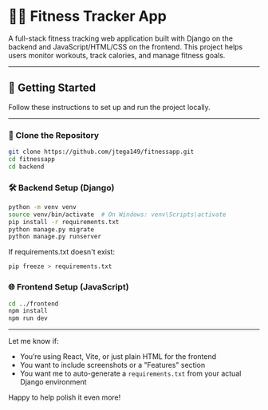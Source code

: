 # 🏋️‍♂️ Fitness Tracker App

A full-stack fitness tracking web application built with Django on the backend and JavaScript/HTML/CSS on the frontend. This project helps users monitor workouts, track calories, and manage fitness goals.

---

## 🚀 Getting Started

Follow these instructions to set up and run the project locally.

---

### 📁 Clone the Repository

```bash
git clone https://github.com/jtega149/fitnessapp.git
cd fitnessapp
cd backend
```
### 🛠 Backend Setup (Django)

```bash
python -m venv venv
source venv/bin/activate  # On Windows: venv\Scripts\activate
pip install -r requirements.txt
python manage.py migrate
python manage.py runserver
```
If requirements.txt doesn't exist:
```bash
pip freeze > requirements.txt
```

### 🌐 Frontend Setup (JavaScript)

```bash
cd ../frontend
npm install
npm run dev
```


---

Let me know if:
- You’re using React, Vite, or just plain HTML for the frontend
- You want to include screenshots or a "Features" section
- You want me to auto-generate a `requirements.txt` from your actual Django environment

Happy to help polish it even more!
